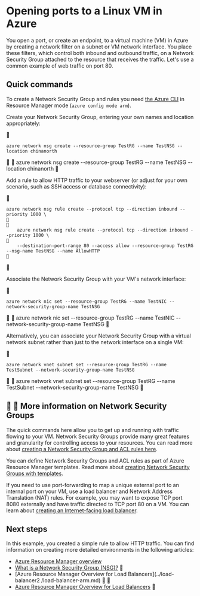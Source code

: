 <properties
   pageTitle="Open ports to a Linux VM | Azure"
   description="Learn how to open a port / create an endpoint to your Linux VM using the Azure resource manager deployment model and the Azure CLI"
   services="virtual-machines-linux"
   documentationCenter=""
   authors="iainfoulds"
   manager="timlt"
   editor=""/>

<tags
   ms.service="virtual-machines-linux"
   ms.devlang="na"
   ms.topic="article"
   ms.tgt_pltfrm="vm-linux"
   ms.workload="infrastructure-services"
   ms.date="08/08/2016"
   wacn.date=""
   ms.author="iainfou"/>

# Opening ports to a Linux VM in Azure
You open a port, or create an endpoint, to a virtual machine (VM) in Azure by creating a network filter on a subnet or VM network interface. You place these filters, which control both inbound and outbound traffic, on a Network Security Group attached to the resource that receives the traffic. Let's use a common example of web traffic on port 80.

## Quick commands
To create a Network Security Group and rules you need [the Azure CLI](/documentation/articles/xplat-cli-install/) in Resource Manager mode (`azure config mode arm`).

Create your Network Security Group, entering your own names and location appropriately:


```
azure network nsg create --resource-group TestRG --name TestNSG --location chinanorth
```


	azure network nsg create --resource-group TestRG --name TestNSG --location chinanorth


Add a rule to allow HTTP traffic to your webserver (or adjust for your own scenario, such as SSH access or database connectivity):


```
azure network nsg rule create --protocol tcp --direction inbound --priority 1000 \


	azure network nsg rule create --protocol tcp --direction inbound --priority 1000 \

    --destination-port-range 80 --access allow --resource-group TestRG --nsg-name TestNSG --name AllowHTTP

```


Associate the Network Security Group with your VM's network interface:


```
azure network nic set --resource-group TestRG --name TestNIC --network-security-group-name TestNSG
```


	azure network nic set --resource-group TestRG --name TestNIC --network-security-group-name TestNSG


Alternatively, you can associate your Network Security Group with a virtual network subnet rather than just to the network interface on a single VM:


```
azure network vnet subnet set --resource-group TestRG --name TestSubnet --network-security-group-name TestNSG
```


	azure network vnet subnet set --resource-group TestRG --name TestSubnet --network-security-group-name TestNSG


##  <a name="more-information-on-network-security-groups"></a>  More information on Network Security Groups
The quick commands here allow you to get up and running with traffic flowing to your VM. Network Security Groups provide many great features and granularity for controlling access to your resources. You can read more about [creating a Network Security Group and ACL rules here](/documentation/articles/virtual-networks-create-nsg-arm-cli/).

You can define Network Security Groups and ACL rules as part of Azure Resource Manager templates. Read more about [creating Network Security Groups with templates](/documentation/articles/virtual-networks-create-nsg-arm-template/).

If you need to use port-forwarding to map a unique external port to an internal port on your VM, use a load balancer and Network Address Translation (NAT) rules. For example, you may want to expose TCP port 8080 externally and have traffic directed to TCP port 80 on a VM. You can learn about [creating an Internet-facing load balancer](/documentation/articles/load-balancer-get-started-internet-arm-cli/).

## Next steps
In this example, you created a simple rule to allow HTTP traffic. You can find information on creating more detailed environments in the following articles:

- [Azure Resource Manager overview](/documentation/articles/resource-group-overview/)
- [What is a Network Security Group (NSG)?](/documentation/articles/virtual-networks-nsg/)

- [Azure Resource Manager Overview for Load Balancers](../load-balancer2    /load-balancer-arm.md)


- [Azure Resource Manager Overview for Load Balancers](/documentation/articles/load-balancer-arm/)
